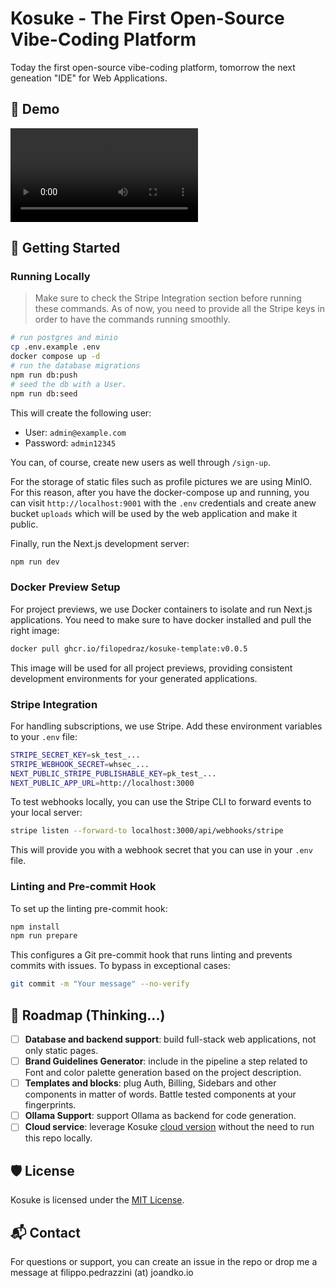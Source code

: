 # Kosuke - The First Open-Source Vibe-Coding Platform

Today the first open-source vibe-coding platform, tomorrow the next geneation "IDE" for Web Applications.

## 🍿 Demo

![Announcement Video](./attachments/announcement_01.mp4)

## 🚀 Getting Started

### Running Locally

> Make sure to check the Stripe Integration section before running these commands. As of now, you need to provide all the Stripe keys in order to have the commands running smoothly.

```bash
# run postgres and minio
cp .env.example .env
docker compose up -d
# run the database migrations
npm run db:push
# seed the db with a User.
npm run db:seed
```

This will create the following user:

- User: `admin@example.com`
- Password: `admin12345`

You can, of course, create new users as well through `/sign-up`.

For the storage of static files such as profile pictures we are using MinIO. For this reason, after you have the docker-compose up and running, you can visit `http://localhost:9001` with the `.env` credentials and create anew bucket `uploads` which will be used by the web application and make it public.

Finally, run the Next.js development server:

```bash
npm run dev
```

### Docker Preview Setup

For project previews, we use Docker containers to isolate and run Next.js applications. You need to make sure to have docker installed and pull the right image:

```bash
docker pull ghcr.io/filopedraz/kosuke-template:v0.0.5
```

This image will be used for all project previews, providing consistent development environments for your generated applications.

### Stripe Integration

For handling subscriptions, we use Stripe. Add these environment variables to your `.env` file:

```bash
STRIPE_SECRET_KEY=sk_test_...
STRIPE_WEBHOOK_SECRET=whsec_...
NEXT_PUBLIC_STRIPE_PUBLISHABLE_KEY=pk_test_...
NEXT_PUBLIC_APP_URL=http://localhost:3000
```

To test webhooks locally, you can use the Stripe CLI to forward events to your local server:

```bash
stripe listen --forward-to localhost:3000/api/webhooks/stripe
```

This will provide you with a webhook secret that you can use in your `.env` file.

### Linting and Pre-commit Hook

To set up the linting pre-commit hook:

```bash
npm install
npm run prepare
```

This configures a Git pre-commit hook that runs linting and prevents commits with issues. To bypass in exceptional cases:

```bash
git commit -m "Your message" --no-verify
```

## 🎯 Roadmap (Thinking...)

- [ ] **Database and backend support**: build full-stack web applications, not only static pages.
- [ ] **Brand Guidelines Generator**: include in the pipeline a step related to Font and color palette generation based on the project description.
- [ ] **Templates and blocks**: plug Auth, Billing, Sidebars and other components in matter of words. Battle tested components at your fingerprints.
- [ ] **Ollama Support**: support Ollama as backend for code generation.
- [ ] **Cloud service**: leverage Kosuke [cloud version](https://kosuke.ai) without the need to run this repo locally.

## 🛡️ License

Kosuke is licensed under the [MIT License](https://github.com/filopedraz/kosuke/blob/main/LICENSE).

## 📬 Contact

For questions or support, you can create an issue in the repo or drop me a message at filippo.pedrazzini (at) joandko.io
